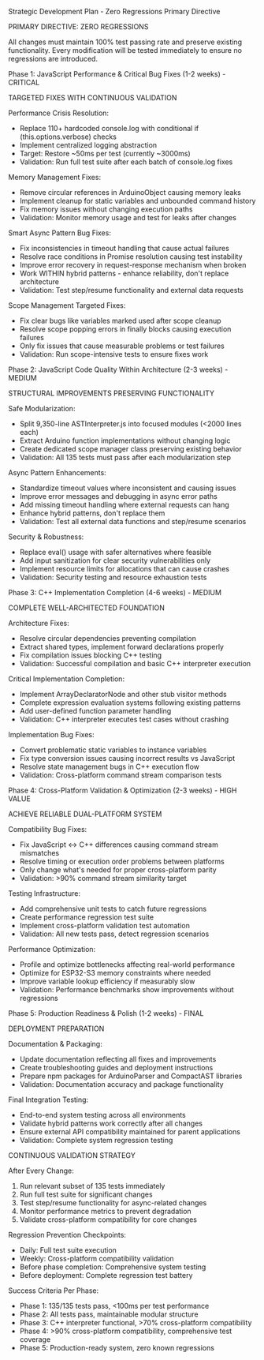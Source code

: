  Strategic Development Plan - Zero Regressions Primary Directive                                                  
                                                                                                                  
 PRIMARY DIRECTIVE: ZERO REGRESSIONS                                                                              
                                                                                                                  
 All changes must maintain 100% test passing rate and preserve existing functionality. Every modification will be 
  tested immediately to ensure no regressions are introduced.                                                     
                                                                                                                  
 Phase 1: JavaScript Performance & Critical Bug Fixes (1-2 weeks) - CRITICAL                                      
                                                                                                                  
 TARGETED FIXES WITH CONTINUOUS VALIDATION                                                                        
                                                                                                                  
 Performance Crisis Resolution:                                                                                   
 - Replace 110+ hardcoded console.log with conditional if (this.options.verbose) checks                           
 - Implement centralized logging abstraction                                                                      
 - Target: Restore ~50ms per test (currently ~3000ms)                                                             
 - Validation: Run full test suite after each batch of console.log fixes                                          
                                                                                                                  
 Memory Management Fixes:                                                                                         
 - Remove circular references in ArduinoObject causing memory leaks                                               
 - Implement cleanup for static variables and unbounded command history                                           
 - Fix memory issues without changing execution paths                                                             
 - Validation: Monitor memory usage and test for leaks after changes                                              
                                                                                                                  
 Smart Async Pattern Bug Fixes:                                                                                   
 - Fix inconsistencies in timeout handling that cause actual failures                                             
 - Resolve race conditions in Promise resolution causing test instability                                         
 - Improve error recovery in request-response mechanism when broken                                               
 - Work WITHIN hybrid patterns - enhance reliability, don't replace architecture                                  
 - Validation: Test step/resume functionality and external data requests                                          
                                                                                                                  
 Scope Management Targeted Fixes:                                                                                 
 - Fix clear bugs like variables marked used after scope cleanup                                                  
 - Resolve scope popping errors in finally blocks causing execution failures                                      
 - Only fix issues that cause measurable problems or test failures                                                
 - Validation: Run scope-intensive tests to ensure fixes work                                                     
                                                                                                                  
 Phase 2: JavaScript Code Quality Within Architecture (2-3 weeks) - MEDIUM                                        
                                                                                                                  
 STRUCTURAL IMPROVEMENTS PRESERVING FUNCTIONALITY                                                                 
                                                                                                                  
 Safe Modularization:                                                                                             
 - Split 9,350-line ASTInterpreter.js into focused modules (<2000 lines each)                                     
 - Extract Arduino function implementations without changing logic                                                
 - Create dedicated scope manager class preserving existing behavior                                              
 - Validation: All 135 tests must pass after each modularization step                                             
                                                                                                                  
 Async Pattern Enhancements:                                                                                      
 - Standardize timeout values where inconsistent and causing issues                                               
 - Improve error messages and debugging in async error paths                                                      
 - Add missing timeout handling where external requests can hang                                                  
 - Enhance hybrid patterns, don't replace them                                                                    
 - Validation: Test all external data functions and step/resume scenarios                                         
                                                                                                                  
 Security & Robustness:                                                                                           
 - Replace eval() usage with safer alternatives where feasible                                                    
 - Add input sanitization for clear security vulnerabilities only                                                 
 - Implement resource limits for allocations that can cause crashes                                               
 - Validation: Security testing and resource exhaustion tests                                                     
                                                                                                                  
 Phase 3: C++ Implementation Completion (4-6 weeks) - MEDIUM                                                      
                                                                                                                  
 COMPLETE WELL-ARCHITECTED FOUNDATION                                                                             
                                                                                                                  
 Architecture Fixes:                                                                                              
 - Resolve circular dependencies preventing compilation                                                           
 - Extract shared types, implement forward declarations properly                                                  
 - Fix compilation issues blocking C++ testing                                                                    
 - Validation: Successful compilation and basic C++ interpreter execution                                         
                                                                                                                  
 Critical Implementation Completion:                                                                              
 - Implement ArrayDeclaratorNode and other stub visitor methods                                                   
 - Complete expression evaluation systems following existing patterns                                             
 - Add user-defined function parameter handling                                                                   
 - Validation: C++ interpreter executes test cases without crashing                                               
                                                                                                                  
 Implementation Bug Fixes:                                                                                        
 - Convert problematic static variables to instance variables                                                     
 - Fix type conversion issues causing incorrect results vs JavaScript                                             
 - Resolve state management bugs in C++ execution flow                                                            
 - Validation: Cross-platform command stream comparison tests                                                     
                                                                                                                  
 Phase 4: Cross-Platform Validation & Optimization (2-3 weeks) - HIGH VALUE                                       
                                                                                                                  
 ACHIEVE RELIABLE DUAL-PLATFORM SYSTEM                                                                            
                                                                                                                  
 Compatibility Bug Fixes:                                                                                         
 - Fix JavaScript ↔ C++ differences causing command stream mismatches                                             
 - Resolve timing or execution order problems between platforms                                                   
 - Only change what's needed for proper cross-platform parity                                                     
 - Validation: >90% command stream similarity target                                                              
                                                                                                                  
 Testing Infrastructure:                                                                                          
 - Add comprehensive unit tests to catch future regressions                                                       
 - Create performance regression test suite                                                                       
 - Implement cross-platform validation test automation                                                            
 - Validation: All new tests pass, detect regression scenarios                                                    
                                                                                                                  
 Performance Optimization:                                                                                        
 - Profile and optimize bottlenecks affecting real-world performance                                              
 - Optimize for ESP32-S3 memory constraints where needed                                                          
 - Improve variable lookup efficiency if measurably slow                                                          
 - Validation: Performance benchmarks show improvements without regressions                                       
                                                                                                                  
 Phase 5: Production Readiness & Polish (1-2 weeks) - FINAL                                                       
                                                                                                                  
 DEPLOYMENT PREPARATION                                                                                           
                                                                                                                  
 Documentation & Packaging:                                                                                       
 - Update documentation reflecting all fixes and improvements                                                     
 - Create troubleshooting guides and deployment instructions                                                      
 - Prepare npm packages for ArduinoParser and CompactAST libraries                                                
 - Validation: Documentation accuracy and package functionality                                                   
                                                                                                                  
 Final Integration Testing:                                                                                       
 - End-to-end system testing across all environments                                                              
 - Validate hybrid patterns work correctly after all changes                                                      
 - Ensure external API compatibility maintained for parent applications                                           
 - Validation: Complete system regression testing                                                                 
                                                                                                                  
 CONTINUOUS VALIDATION STRATEGY                                                                                   
                                                                                                                  
 After Every Change:                                                                                              
 1. Run relevant subset of 135 tests immediately                                                                  
 2. Run full test suite for significant changes                                                                   
 3. Test step/resume functionality for async-related changes                                                      
 4. Monitor performance metrics to prevent degradation                                                            
 5. Validate cross-platform compatibility for core changes                                                        
                                                                                                                  
 Regression Prevention Checkpoints:                                                                               
 - Daily: Full test suite execution                                                                               
 - Weekly: Cross-platform compatibility validation                                                                
 - Before phase completion: Comprehensive system testing                                                          
 - Before deployment: Complete regression test battery                                                            
                                                                                                                  
 Success Criteria Per Phase:                                                                                      
 - Phase 1: 135/135 tests pass, <100ms per test performance                                                       
 - Phase 2: All tests pass, maintainable modular structure                                                        
 - Phase 3: C++ interpreter functional, >70% cross-platform compatibility                                         
 - Phase 4: >90% cross-platform compatibility, comprehensive test coverage                                        
 - Phase 5: Production-ready system, zero known regressions                                  

